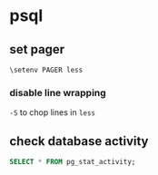 # psql

## set pager
`\setenv PAGER less`

### disable line wrapping
`-S` to chop lines in `less`

## check database activity
```sql
SELECT * FROM pg_stat_activity;
```
